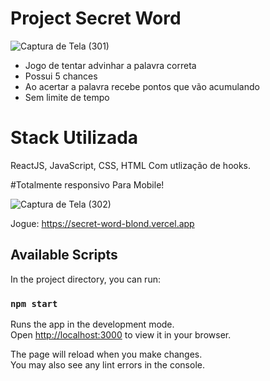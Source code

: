 # Project Secret Word

![Captura de Tela (301)](https://user-images.githubusercontent.com/34719454/190030454-914b4206-21c2-4e9e-9eaf-f8a9d11f3566.png)

- Jogo de tentar advinhar a palavra correta
- Possui 5 chances 
- Ao acertar a palavra recebe pontos que vão acumulando
- Sem limite de tempo

# Stack Utilizada
ReactJS, JavaScript, CSS, HTML
Com utlização de hooks.

#Totalmente responsivo Para Mobile!

![Captura de Tela (302)](https://user-images.githubusercontent.com/34719454/190030460-725dcfe1-699c-4cd6-86d7-7c8ff3f00c31.png)


Jogue: https://secret-word-blond.vercel.app

## Available Scripts

In the project directory, you can run:

### `npm start`

Runs the app in the development mode.\
Open [http://localhost:3000](http://localhost:3000) to view it in your browser.

The page will reload when you make changes.\
You may also see any lint errors in the console.



